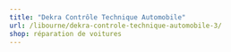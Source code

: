 ```yaml
---
title: "Dekra Contrôle Technique Automobile"
url: /libourne/dekra-controle-technique-automobile-3/
shop: réparation de voitures
---
```

